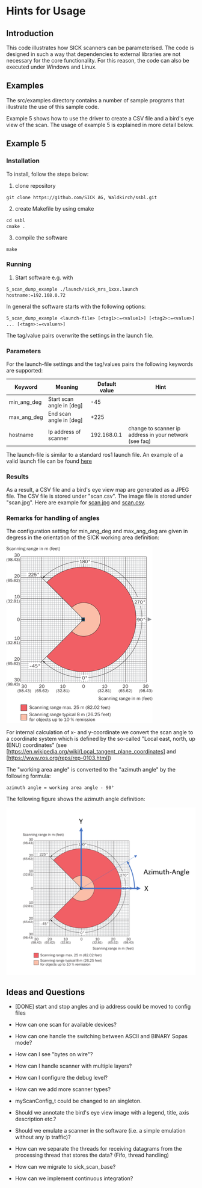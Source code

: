 # Hints for Usage 

## Introduction

This code illustrates how SICK scanners can be parameterised. 
The code is designed in such a way that dependencies to external libraries are not necessary for the core functionality. 
For this reason, the code can also be executed under Windows and Linux. 

## Examples

The src/examples directory contains a number of sample programs that illustrate the use of this sample code.

Example 5 shows how to use the driver to create a CSV file and a bird's eye view of the scan. 
The usage of example 5 is explained in more detail below.

## Example 5

### Installation

To install, follow the steps below:

1. clone repository
```console
git clone https://github.com/SICK AG, Waldkirch/ssbl.git
```
2. create Makefile by using cmake
```console
cd ssbl
cmake .
```
3. compile the software

```console
make
```


### Running

1. Start software e.g. with
```console
5_scan_dump_example ./launch/sick_mrs_1xxx.launch hostname:=192.168.0.72
```

In general the software starts with the following options:

```console
5_scan_dump_example <launch-file> [<tag1>:=<value1>] [<tag2>:=<value>] ... [<tagn>:=<valuen>]
```

The tag/value pairs overwrite the settings in the launch file.

### Parameters

For the launch-file settings and the tag/values pairs the following keywords are supported:

| Keyword      |     Meaning     |  Default value |    Hint       |
|--------------|-----------------|----------------|---------------|
| min_ang_deg  |  Start scan angle in [deg] |  -45    |  |
| max_ang_deg  |  End scan angle in [deg] |  +225 |  |
| hostname | Ip address of scanner  | 192.168.0.1 | change to scanner ip address in your network (see faq) |

The launch-file is similar to a standard ros1 launch file. An example of a valid launch file can be found [here](sick_tim_5xx.launch)

### Results

As a result, a CSV file and a bird's eye view map are generated as a JPEG file. The CSV file is stored under "scan.csv". The image file is stored under "scan.jpg". 
Here are example for [scan.jpg](scan.jpg) and [scan.csv](scan.csv).

### Remarks for handling of angles

The configuration setting for min_ang_deg and max_ang_deg are given in degress in the orientation of the SICK working area definition:

![](coordinate.png)

For internal calculation of x- and y-coordinate we convert the scan angle to a coordinate system which is defined by the so-called "Local east, north, up (ENU) coordinates"
(see [https://en.wikipedia.org/wiki/Local_tangent_plane_coordinates] and [https://www.ros.org/reps/rep-0103.html]) 

The "working area angle" is converted to the "azimuth angle" by the following formula:

```console
azimuth angle = working area angle - 90°
```
  
The following figure shows the azimuth angle definition:

![](coordinate_north_east.png)


## Ideas and Questions

* [DONE] start and stop angles and ip address could be moved to config files

* How can one scan for available devices?

* How can one handle the switching between ASCII and BINARY Sopas mode?

* How can I see "bytes on wire"?

* How can I handle scanner with multiple layers?

* How can I configure the debug level?

* How can we add more scanner types?

* myScanConfig_t could be changed to an singleton.

* Should we annotate the bird's eye view image with a legend, title, axis description etc.?

* Should we emulate a scanner in the software (i.e. a simple emulation without any ip traffic)?

* How can we separate the threads for receiving datagrams from the processing thread that stores the data? (Fifo, thread handling)

* How can we migrate to sick_scan_base?

* How can we implement continuous integration?








